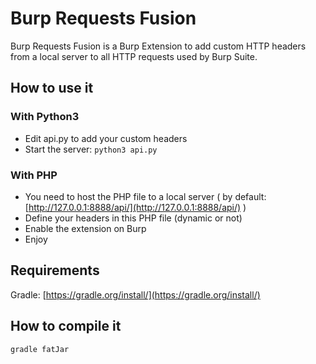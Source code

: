 # Burp Requests Fusion

Burp Requests Fusion is a Burp Extension to add custom HTTP headers from a local server to all HTTP requests used by Burp Suite.

## How to use it

### With Python3

* Edit api.py to add your custom headers
* Start the server: `python3 api.py`

### With PHP
* You need to host the PHP file to a local server ( by default: [http://127.0.0.1:8888/api/](http://127.0.0.1:8888/api/) )
* Define your headers in this PHP file (dynamic or not)
* Enable the extension on Burp
* Enjoy

## Requirements

Gradle: [https://gradle.org/install/](https://gradle.org/install/)

## How to compile it

`gradle fatJar`
